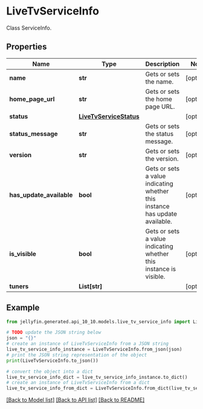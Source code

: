 # LiveTvServiceInfo

Class ServiceInfo.

## Properties

Name | Type | Description | Notes
------------ | ------------- | ------------- | -------------
**name** | **str** | Gets or sets the name. | [optional] 
**home_page_url** | **str** | Gets or sets the home page URL. | [optional] 
**status** | [**LiveTvServiceStatus**](LiveTvServiceStatus.md) |  | [optional] 
**status_message** | **str** | Gets or sets the status message. | [optional] 
**version** | **str** | Gets or sets the version. | [optional] 
**has_update_available** | **bool** | Gets or sets a value indicating whether this instance has update available. | [optional] 
**is_visible** | **bool** | Gets or sets a value indicating whether this instance is visible. | [optional] 
**tuners** | **List[str]** |  | [optional] 

## Example

```python
from jellyfin.generated.api_10_10.models.live_tv_service_info import LiveTvServiceInfo

# TODO update the JSON string below
json = "{}"
# create an instance of LiveTvServiceInfo from a JSON string
live_tv_service_info_instance = LiveTvServiceInfo.from_json(json)
# print the JSON string representation of the object
print(LiveTvServiceInfo.to_json())

# convert the object into a dict
live_tv_service_info_dict = live_tv_service_info_instance.to_dict()
# create an instance of LiveTvServiceInfo from a dict
live_tv_service_info_from_dict = LiveTvServiceInfo.from_dict(live_tv_service_info_dict)
```
[[Back to Model list]](README.md#documentation-for-models) [[Back to API list]](README.md#documentation-for-api-endpoints) [[Back to README]](README.md)


